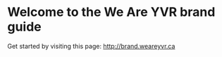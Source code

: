 # Welcome to the We Are YVR brand guide

Get started by visiting this page: http://brand.weareyvr.ca
